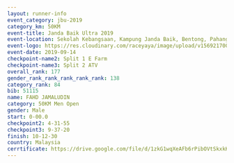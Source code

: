 ```yaml
---
layout: runner-info 
event_category: jbu-2019 
category_km: 50KM 
event-title: Janda Baik Ultra 2019 
event-location: Sekolah Kebangsaan, Kampung Janda Baik, Bentong, Pahang, Malaysia 
event-logo: https://res.cloudinary.com/raceyaya/image/upload/v1569217009/logo/janda-baik_vch1pc.jpg 
event-date: 2019-09-14 
checkpoint-name2: Split 1 E Farm 
checkpoint-name3: Split 2 ATV 
overall_rank: 177
gender_rank_rank_rank_rank_rank: 138
category_rank: 84
bib: 51115
name: FAHD JAMALUDIN
category: 50KM Men Open
gender: Male
start: 0-00.0
checkpoint2: 4-31-55
checkpoint3: 9-37-20
finish: 10-12-30
country: Malaysia
cerrtificate: https://drive.google.com/file/d/1zkG1wqXeAFb6rPibOVtSkxkK6qGOxaLW/view?usp=sharing
---
```

